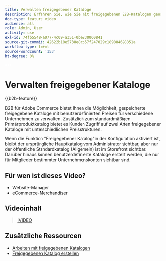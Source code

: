 ```yaml
---
title: Verwalten freigegebener Kataloge
description: Erfahren Sie, wie Sie mit freigegebenen B2B-Katalogen geordnete Kataloge verwalten können, um geordnete Kataloge mit benutzerdefinierten Preisen für verschiedene Unternehmen zu verwalten.
doc-type: feature video
audience: all
role: Admin, User
activity: use
exl-id: 74fb5548-a077-4c09-a351-0be830060841
source-git-commit: 42622b18e5738e8cb57f247029c189884698851a
workflow-type: tm+mt
source-wordcount: '153'
ht-degree: 0%

---
```


# Verwalten freigegebener Kataloge

{{b2b-feature}}

B2B für Adobe Commerce bietet Ihnen die Möglichkeit, gespeicherte freigegebene Kataloge mit benutzerdefinierten Preisen für verschiedene Unternehmen zu verwalten. Zusätzlich zum standardmäßigen Primärproduktkatalog bietet es Kunden Zugriff auf zwei Arten freigegebener Kataloge mit unterschiedlichen Preisstrukturen.

Wenn die Funktion &quot;Freigegebener Katalog&quot;in der Konfiguration aktiviert ist, bleibt der ursprüngliche Hauptkatalog vom Administrator sichtbar, aber nur der öffentliche Standardkatalog (Allgemein) ist im Storefront sichtbar. Darüber hinaus können benutzerdefinierte Kataloge erstellt werden, die nur für Mitglieder bestimmter Unternehmenskonten sichtbar sind.

## Für wen ist dieses Video?

- Website-Manager
- eCommerce-Merchandiser

## Videoinhalt

>[!VIDEO](https://video.tv.adobe.com/v/344446?quality=12&learn=on)

## Zusätzliche Ressourcen

- [Arbeiten mit freigegebenen Katalogen](https://experienceleague.adobe.com/docs/commerce-admin/b2b/shared-catalogs/catalog-shared.html)
- [Freigegebenen Katalog erstellen](https://experienceleague.adobe.com/docs/commerce-admin/b2b/shared-catalogs/define/catalog-shared-create.html)
